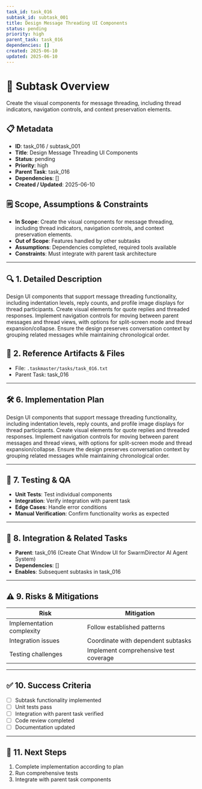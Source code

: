 ```yaml
---
task_id: task_016
subtask_id: subtask_001
title: Design Message Threading UI Components
status: pending
priority: high
parent_task: task_016
dependencies: []
created: 2025-06-10
updated: 2025-06-10
---
```


# 🎯 Subtask Overview
Create the visual components for message threading, including thread indicators, navigation controls, and context preservation elements.

## 📋 Metadata
- **ID**: task_016 / subtask_001
- **Title**: Design Message Threading UI Components
- **Status**: pending
- **Priority**: high
- **Parent Task**: task_016
- **Dependencies**: []
- **Created / Updated**: 2025-06-10

## 🗒️ Scope, Assumptions & Constraints
- **In Scope**: Create the visual components for message threading, including thread indicators, navigation controls, and context preservation elements.
- **Out of Scope**: Features handled by other subtasks
- **Assumptions**: Dependencies completed, required tools available
- **Constraints**: Must integrate with parent task architecture

---

## 🔍 1. Detailed Description
Design UI components that support message threading functionality, including indentation levels, reply counts, and profile image displays for thread participants. Create visual elements for quote replies and threaded responses. Implement navigation controls for moving between parent messages and thread views, with options for split-screen mode and thread expansion/collapse. Ensure the design preserves conversation context by grouping related messages while maintaining chronological order.

## 📁 2. Reference Artifacts & Files
- File: `.taskmaster/tasks/task_016.txt`
- Parent Task: task_016

---

## 🛠️ 6. Implementation Plan
Design UI components that support message threading functionality, including indentation levels, reply counts, and profile image displays for thread participants. Create visual elements for quote replies and threaded responses. Implement navigation controls for moving between parent messages and thread views, with options for split-screen mode and thread expansion/collapse. Ensure the design preserves conversation context by grouping related messages while maintaining chronological order.

---

## 🧪 7. Testing & QA
- **Unit Tests**: Test individual components
- **Integration**: Verify integration with parent task
- **Edge Cases**: Handle error conditions
- **Manual Verification**: Confirm functionality works as expected

---

## 🔗 8. Integration & Related Tasks
- **Parent**: task_016 (Create Chat Window UI for SwarmDirector AI Agent System)
- **Dependencies**: []
- **Enables**: Subsequent subtasks in task_016

---

## ⚠️ 9. Risks & Mitigations
| Risk | Mitigation |
|------|------------|
| Implementation complexity | Follow established patterns |
| Integration issues | Coordinate with dependent subtasks |
| Testing challenges | Implement comprehensive test coverage |

---

## ✅ 10. Success Criteria
- [ ] Subtask functionality implemented
- [ ] Unit tests pass
- [ ] Integration with parent task verified
- [ ] Code review completed
- [ ] Documentation updated

---

## 🚀 11. Next Steps
1. Complete implementation according to plan
2. Run comprehensive tests
3. Integrate with parent task components
